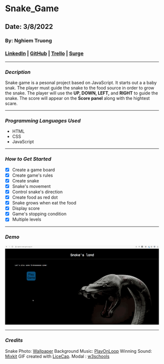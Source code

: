 # Snake_Game

## Date: 3/8/2022

### By: Nghiem Truong

### [LinkedIn](https://www.linkedin.com/in/nghiem-v-truong/) | [GitHub](https://github.com/vinhnghiemcr) | [Trello](https://trello.com/b/MZAdbEZU/snakegame) | [Surge](https://nghiem-snake-game.surge.sh/)

---

### **_Decription_**

Snake game is a pesonal project based on JavaScript. It starts out a a baby snak. The player must guide the snake to the food source in order to grow the snake. The player will use the **UP, DOWN, LEFT,** and **RIGHT** to guide the snake. The score will appear on the **Score panel** along with the hightest scare.

---

### **_Programming Languages Used_**

- HTML
- CSS
- JavaScript

---

### **_How to Get Started_**

- [x] Create a game board
- [x] Create game's rules
- [x] Create snake
- [x] Snake's movement
- [x] Control snake's direction
- [x] Create food as red dot
- [x] Snake grows when eat the food
- [x] Display score
- [x] Game's stopping condition
- [x] Multiple levels

---

### **_Demo_**

<img src='https://github.com/vinhnghiemcr/Snake_Game/blob/main/Demo.gif?raw=true' />

---

### **_Credits_**

Snake Photo: [Wallpaper](https://wallpaper.dog/snake)
Background Music: [PlayOnLoop](PlayOnLoop.com)
Winning Sound: [Mixkit](https://mixkit.co/)
GIF created with [LiceCap](http://www.cockos.com/licecap/).
Modal : [w3schools](https://www.w3schools.com/howto/howto_css_modals.asp)
